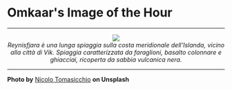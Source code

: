 # Omkaar's Image of the Hour

---

<div align="center">

<a href="https://unsplash.com/photos/black-sand-beach-meets-the-ocean-with-mountains-SRoJEdeR8wk">
  <img src="https://images.unsplash.com/photo-1748283052403-72ffdbfea80b?crop=entropy&cs=tinysrgb&fit=max&fm=jpg&ixid=M3w3NjA2Nzh8MHwxfHJhbmRvbXx8fHx8fHx8fDE3NTA3OTg4MDB8&ixlib=rb-4.1.0&q=80&w=1080" style="max-width:100%; height:auto;">
</a>

<br>
<i>Reynisfjara è una lunga spiaggia sulla costa meridionale dell'Islanda, vicino alla città di Vik. Spiaggia caratterizzata da faraglioni, basalto colonnare e ghiacciai, ricoperta da sabbia vulcanica nera.</i>

</div>

---

**Photo by** [Nicolo Tomasicchio](https://unsplash.com/@nicot89) **on Unsplash**
